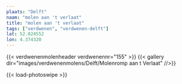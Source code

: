 ```yaml
---
plaats: "Delft"
naam: "molen aan 't verlaat"
title: "molen aan 't verlaat"
tags: ["verdwenen", "verdwenen-delft"]
lat: 52.024552 
lon: 4.374320
---
```

{{< verdwenenmolenheader verdwenennr="155" >}}
{{< gallery dir="images/verdwenenmolens/Delft/Molenromp aan t Verlaat" //>}}

{{< load-photoswipe >}}